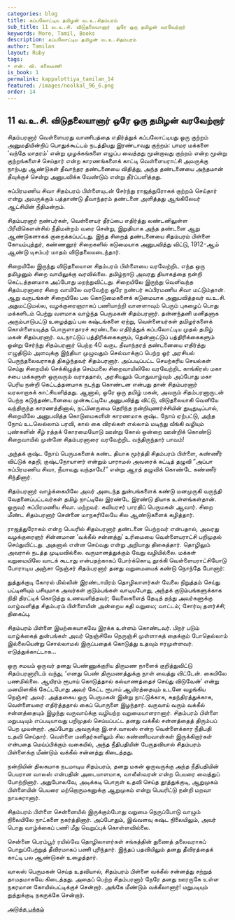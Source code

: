 ```yaml
---
categories: blog
title: கப்பலோட்டிய தமிழன் வ.உ.சிதம்பரம்
sub_title: 11 வ.உ.சி. விடுதலையானார்  ஒரே ஒரு தமிழன் வரவேற்றார்
keywords: More, Tamil, Books
description: கப்பலோட்டிய தமிழன் வ.உ.சிதம்பரம்
author: Tamilan
layout: Ruby
tags:
- என். வி. கலைமணி
is_book: 1
permalink: kappalottiya_tamilan_14
featured: /images/noolkal_96_6.png
order: 14
---
```

## 11 வ.உ.சி. விடுதலையானார் ஒரே ஒரு தமிழன் வரவேற்றார்

சிதம்பரனார் வெள்ளையரது வாணிபத்தை எதிர்த்துக் கப்பலோட்டியது ஒரு குற்றம் அனுமதியின்றிப் பொதுக்கூட்டம் நடத்தியது இரண்டாவது குற்றம்: பாமர மக்களை ‘வந்தே மாதரம்’ என்று முழக்கங்களை எழுப்ப வைத்தது மூன்றாவது குற்றம் என்ற மூன்று குற்றங்களைச் செய்தார் என்ற காரணங்களைக் காட்டி வெள்ளையராட்சி அவருக்கு நாற்பது ஆண்டுகள் தீவாந்தர தண்டனையை விதித்து, அந்த தண்டனையை அந்தமான் தீவுக்குச் சென்று அனுபவிக்க வேண்டும் என்று தீர்ப்பளித்தது.

சுப்பிரமணிய சிவா சிதம்பரம் பிள்ளையுடன் சேர்ந்து ராஜத்துரோகக் குற்றம் செய்தார் என்று அவருக்கும் பத்தாண்டு தீவாந்தரம் தண்டனை அளித்தது ஆங்கிலேயர் ஆட்சியின் நீதிமன்றம்.

சிதம்பரனார் நண்பர்கள், வெள்ளையர் தீர்ப்பை எதிர்த்து லண்டனிலுள்ள பிரீவிகெளன்சில் நீதிமன்றம் வரை சென்று, இறுதியாக அந்த தண்டனை ஆறு ஆண்டுகளாகக் குறைக்கப்பட்டது. இந்த சிறைத் தண்டனையை சிதம்பரம் பிள்ளை கோயம்புத்துர், கண்ணனூர் சிறைகளில் கடுமையாக அனுபவித்து விட்டு, 1912-ஆம் ஆண்டு டிசம்பர் மாதம் விடுதலையடைந்தார்.

சிறையிலே இருந்து விடுதலையான சிதம்பரம் பிள்ளையை வரவேற்றிட எந்த ஒரு தமிழனும் சிறை வாயிலுக்கு வரவில்லை. தமிழ்நாடு அவரது தியாகத்தை நன்றி கெட்டத்தனமாக அப்போது மறந்துவிட்டது. சிறையிலே இருந்து வெளிவந்த சிதம்பரனாரை சிறை வாயிலே வரவேற்ற ஒரே நண்பர் சுப்பிரமணிய சிவா மட்டும்தான். ஆறு வருடங்கள் சிறையிலே பல கொடுமைகளைக் கடுமையாக அனுபவித்தவர் வ.உ.சி. அதுமட்டுமல்ல, வழக்குரைஞராகப் பணியாற்றி வானளாவும் பெரும் புகழைப் பொது மக்களிடம் பெற்று வளமாக வாழ்ந்த பெருமகன் சிதம்பரனார். தன்னந்தனி மனிதனாக அரும்பாடுபட்டு உழைத்துப் பல கஷ்டங்களை ஏற்று, வெள்ளையர்கள் தமிழர்களைக் கொள்ளையடித்த பொருளாதாரச் சுரண்டலை எதிர்த்துக் கப்பலோட்டிய முதல் தமிழ் மகன் சிதம்பரனார். வடநாட்டுப் பத்திரிக்கைகளும், தென்னாட்டுப் பத்திரிக்கைகளும் ஒன்று சேர்ந்து சிதம்பரனார் பெற்ற 40 வருட தீவாந்தரத் தண்டனையை எதிர்த்து எழுதிடும் அளவுக்கு இந்தியா முழுவதும் செல்வாக்குப் பெற்ற ஓர் அரசியல் பெருந்தலைவராகத் திகழ்ந்தவர் சிதம்பரனார். அப்படிப்பட்ட செயற்கரிய செயல்கள் செய்து சிறையில் செக்கிழுத்த செம்மலை சிறைவாயிலிலே வரவேற்றிட காங்கிரஸ் மகா சபை மக்களுள் ஒருவரும் வராததால், அரசியலும் பொதுவாழ்வும் அப்போது மகா பெரிய நன்றி கெட்டத்தனமாக நடந்து கொண்டன என்பது தான் சிதம்பரனார் வரலாறாகக் காட்சியளித்தது. ஆனால், ஒரே ஒரு தமிழ் மகன், அவரும் சிதம்பரனாருடன் பெற்ற கடுந்தண்டனையை முன்கூட்டியே அனுபவித்து விட்டு, விடுதலையாகி வெளியே வந்திருந்த காரணத்தினால், நட்பினருமை தெரிந்த நன்றியுணர்ச்சியின் துடிதுடிப்பால், சிறையிலே அனுபவித்த கொடுமைகளின் காரணமாக குஷ்ட நோய் ஏற்பட்டு, அந்த நோய் உடலெல்லாம் பரவி, கால் கை விரல்கள் எல்லாம் மடிந்து வீங்கி வழியும் புண்களின் சீழ் ரத்தக் கோரமையோடு ஊன்று கோல் ஒன்றை ஊன்றிக் கொண்டு சிறைவாயில் முன்னே சிதம்பரனாரை வரவேற்றிட வந்திருந்தார் பாவம்!

அந்தக் குஷ்ட நோய் பெருமகனைக் கண்ட தியாக மூர்த்தி சிதம்பரம் பிள்ளை, கண்ணீர் விட்டுக் கதறி, குஷ்டநோயாளர் என்றும் பாராமல் அவரைக் கட்டித் தழுவி “அப்பா சுப்பிரமணிய சிவா, நீயாவது வந்தாயே!” என்று ஆரத் தழுவிக் கொண்டே கண்ணீர் சிந்தினார்.

சிதம்பரனார் வாழ்க்கையிலே அவர் அடைந்த துன்பங்களைக் கண்டு மனமுருகி வருந்தி வேதனைப்பட்டவர்கள் தமிழ் நாட்டிலே இரண்டே இரண்டு தியாக உள்ளங்கள்தான். ஒருவர் சுப்பிரமணிய சிவா. மற்றவர். கவியரசர் பாரதிப் பெருமகன் ஆவார். சிறை மீண்ட சிதம்பரனார் சென்னை மாநகரிலேயே சில ஆண்டுகளைக் கழித்தார்.

ராஜத்துரோகம் என்ற பெயரில் சிதம்பரனார் தண்டனை பெற்றவர் என்பதால், அவரது வழக்குரைஞர் சின்னமான ‘வக்கீல் சன்னத்து’ உரிமையை வெள்ளையராட்சி பறிமுதல் செய்துவிட்டது. அதனால் என்ன செய்வது என்று அறியாது திகைத்தார். தொழிலும் அவரால் நடத்த முடியவில்லை. வருமானத்துக்கும் வேறு வழியில்லை. மக்கள் வறுமையிலே வாடக் கூடாது என்பதற்காகப் போர்க்கொடி தூக்கி வெள்ளையராட்சியோடு போராடிய அஞ்சா நெஞ்சர் சிதம்பரனார் தனது வறுமையைக் கண்டு நொந்தே போனார்:

துத்துக்குடி கோரல் மில்லின் இரண்டாயிரம் தொழிலாளர்கள் வேலை நிறுத்தம் செய்து பட்டினியும் பசியுமாக அவர்கள் குடும்பங்கள் வாடியபோது, அந்தக் குடும்பங்களுக்காக நிதி திரட்டிக் கொடுத்து உணவளித்தவர்; வேலைகளைத் தேடித் தந்து அவர்களுக்கு வாழ்வளித்த சிதம்பரம் பிள்ளையின் அன்றைய கதி வறுமை; வாட்டம்; சோர்வு தளர்ச்சி; திகைப்பு.

சிதம்பரம் பிள்ளை இயற்கையாகவே இரக்க உள்ளம் கொண்டவர். பிறர் படும் வாழ்க்கைத் துன்பங்கள் அவர் நெஞ்சிலே நெருஞ்சி முள்ளாகத் தைக்கும் போதெல்லாம் இல்லையென்று சொல்லாமல் இருப்பதைக் கொடுத்து உதவும் ஈரமுள்ளவர். எடுத்துக்காட்டாக...

ஒரு சமயம் ஒருவர் தனது பெண்ணுக்குரிய திருமண நாளைக் குறித்துவிட்டு சிதம்பரனாரிடம் வந்து, ‘எனது பெண் திருமணத்துக்கு நாள் வைத்து விட்டேன். கையிலே பணமில்லை. ஆயிரம் ரூபாய் கொடுத்தால் கல்யாணத்தைச் செய்து விடுவேன்’ என்று மனமிளகிக் கேட்டபோது அவர் கேட்ட ரூபாய் ஆயிரத்தையும் உடனே வழங்கிய நெஞ்சர் அவர். அத்தகைய ஒரு பெருமகன் இன்று நாட்டுக்காக, சுதந்திரத்துக்காக, வெள்ளையரை எதிர்த்ததால் கைப் பொருளை இழந்தார். வருவாய் வரும் வக்கீல் சன்னத்தையும் இழந்து வருவாய்க்கு வழியற்ற வறுமையாளரானார். சிதம்பரம் பிள்ளை மறுபடியும் எப்படியாவது பறிமுதல் செய்யப்பட்ட தனது வக்கீல் சன்னத்தைத் திரும்பப் பெற முயன்றார். அப்போது அவருக்கு இ.எச்.வாலஸ் என்ற வெள்ளைக்கார நீதிபதி உதவி செய்தார். வெள்ளை மனிதர்களிலும் சில கண்ணியவான்கள் இருக்கிறார்கள் என்பதை மெய்ப்பிக்கும் வகையில், அந்த நீதிபதியின் பேருதவியால் சிதம்பரம் பிள்ளைக்கு மீண்டும் வக்கீல் சன்னத்து கிடைத்தது.

நன்றியின் திலகமாக நடமாடிய சிதம்பரம், தனது மகன் ஒருவருக்கு அந்த நீதிபதியின் பெயரான வாலஸ் என்பதின் அடையாளமாக, வாலீஸ்வரன் என்ற பெயரை வைத்துப் போற்றினார். அதுபோலவே, அடிக்கடி பொருள் உதவி செய்த தூத்துக்குடி, ஆறுமுகம் பிள்ளையின் பெயரை மற்றொருமகனுக்கு ஆறுமுகம் என்று பெயரிட்டு நன்றி மறவா நாயகரானார்.

சிதம்பரம் பிள்ளை சென்னையில் இருக்கும்போது வறுமை நெருப்போடு வாழும் நிலையிலே நாட்களை நகர்த்தினார். அப்போதும், இவ்வளவு கஷ்ட நிலையிலும், அவர் பொது வாழ்க்கைப் பணி மீது வெறுப்புக் கொள்ளவில்லை.

சென்னை பெரம்பூர் ரயில்வே தொழிலாளர்கள் சங்கத்தின் துணைத் தலைவராகப் பொறுப்பேற்றுத் தீவிரமாகப் பணி புரிந்தார். இந்தப் பதவியிலும் தனது தீவிரத்தைக் காட்டி பல ஆண்டுகள் உழைத்தார்.

வாலஸ் பெருமகன் செய்த உதவியால், சிதம்பரம் பிள்ளை வக்கீல் சன்னத்து சற்றுத் தாமதமாகவே கிடைத்தது. அதைப் பெற்ற சிதம்பரனார் நேரே தனது ஊரருகே உள்ள நகரமான கோயில்பட்டிக்குச் சென்றார். அங்கே மீண்டும் வக்கீலானார்! மறுபடியும் துத்துக்குடி நகருக்கே சென்றார்.

[அடுத்த பக்கம்](kappalottiya_tamilan_15)